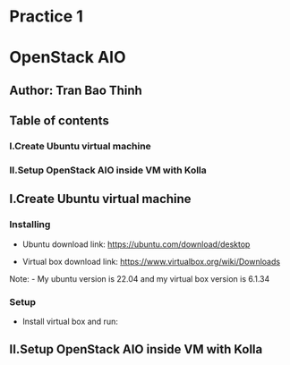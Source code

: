 # Practice 1
# OpenStack AIO
## Author: Tran Bao Thinh
## Table of contents
### I.Create Ubuntu virtual machine
### II.Setup OpenStack AIO inside VM with Kolla
## I.Create Ubuntu virtual machine
### Installing
- Ubuntu download link: https://ubuntu.com/download/desktop

- Virtual box download link: https://www.virtualbox.org/wiki/Downloads

Note: - My ubuntu version is 22.04 and my virtual box version is 6.1.34

### Setup
- Install virtual box and run:



## II.Setup OpenStack AIO inside VM with Kolla
